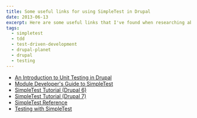 ```yaml
---
title: Some useful links for using SimpleTest in Drupal
date: 2013-06-13
excerpt: Here are some useful links that I've found when researching about unit testing in Drupal using SimpleTest.
tags:
  - simpletest
  - tdd
  - test-driven-development
  - drupal-planet
  - drupal
  - testing
---
```

* [An Introduction to Unit Testing in Drupal](http://www.lullabot.com/blog/articles/introduction-unit-testing-drupal "An Introduction to Unit Testing in Drupal")
* [Module Developer's Guide to SimpleTest](http://www.lullabot.com/blog/articles/drupal-module-developers-guide-simpletest "Module Developer's Guide to SimpleTest")
* [SimpleTest Tutorial (Drupal 6)](https://drupal.org/simpletest-tutorial "SimpleTest Tutorial (Drupal 6)")
* [SimpleTest Tutorial (Drupal 7)](https://drupal.org/simpletest-tutorial-drupal7 "SimpleTest Tutorial (Drupal 7)")
* [SimpleTest Reference](https://drupal.org/node/278126 "SimpleTest Reference")
* [Testing with SimpleTest](https://drupal.org/node/1128366 "Testing with SimpleTest")
